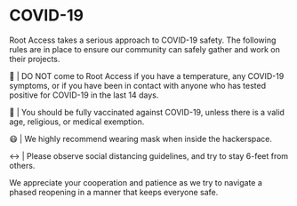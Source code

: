 COVID-19
========

Root Access takes a serious approach to COVID-19 safety. The following rules are in place to ensure our community can safely gather and work on their projects.

🤒 | DO NOT come to Root Access if you have a temperature, any COVID-19 symptoms, or if you have been in contact with anyone who has tested positive for COVID-19 in the last 14 days.

💉 | You should be fully vaccinated against COVID-19, unless there is a valid age, religious, or medical exemption.

😷 | We highly recommend wearing mask when inside the hackerspace.

↔️ | Please observe social distancing guidelines, and try to stay 6-feet from others.

We appreciate your cooperation and patience as we try to navigate a phased reopening in a manner that keeps everyone safe.
